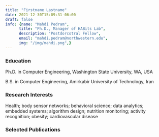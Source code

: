 ```yaml
---
title: "Firstname Lastname"
date: 2021-12-30T15:09:31-06:00
draft: false
info: {name: "Mahdi Pedram",
      title: "Ph.D., Manager of HABits Lab",
      description: "Postdorcotral Fellow",
      email: "mahdi.pedram@northwestern.edu",
      img: "/img/mahdi.png",}
---
```


### Education

Ph.D. in Computer Engineering, Washington State University, WA, USA

B.S. in Computer Engineering, Amirkabir University of Technology, Iran

### Research Interests

Health; body sensor networks; behavioral science; data analytics; embedded systems; algorithm design; nutrition monitoring; activity recognition; obesity; cardiovascular disease

### Selected Publications
